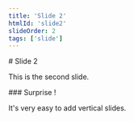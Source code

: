 ```yaml
---
title: 'Slide 2'
htmlId: 'slide2'
slideOrder: 2
tags: ['slide']
---
```


<section>
# Slide 2

This is the second slide.
</section>

<section>
### Surprise !

It's very easy to add vertical slides.
</section>

